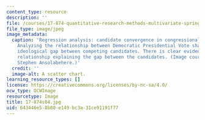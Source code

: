 ```yaml
---
content_type: resource
description: ''
file: /courses/17-874-quantitative-research-methods-multivariate-spring-2004/643446e58b80e149bc3a31ce91191f77_17-874s04.jpg
file_type: image/jpeg
image_metadata:
  caption: 'Regression analysis: candidate convergence in congressional elections.
    Analyzing the relationship between Democratic Presidential Vote share and the
    ideological gap between competing candidates. There is clear evidence of a non-linear
    relationship explaining the gap between the candidates. (Image courtesy of Prof.
    Stephen Ansolabehere.)'
  credit: ''
  image-alt: A scatter chart.
learning_resource_types: []
license: https://creativecommons.org/licenses/by-nc-sa/4.0/
ocw_type: OCWImage
resourcetype: Image
title: 17-874s04.jpg
uid: 643446e5-8b80-e149-bc3a-31ce91191f77
---
```

